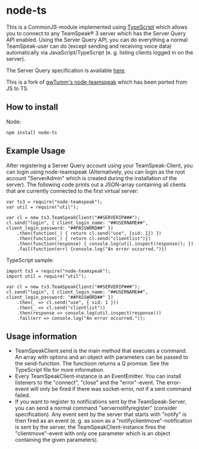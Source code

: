 node-ts
==============

This is a CommonJS-module implemented using [TypeScript](http://typescriptlang.org) which allows you to connect to any TeamSpeak® 3 server which has the Server Query API enabled. Using the Server Query API, you can do everything a normal TeamSpeak-user can do (except sending and receiving voice data) automatically via JavaScript/TypeScript (e. g. listing clients logged in on the server).

The Server Query specification is available [here](http://media.teamspeak.com/ts3_literature/TeamSpeak%203%20Server%20Query%20Manual.pdf).

This is a fork of [gwTumm's node-teamspeak](https://github.com/gwTumm/node-teamspeak) which has been ported from JS to TS.

How to install
---------------

Node:

	npm install node-ts
	
Example Usage
----------------

After registering a Server Query account using your TeamSpeak-Client, you
can login using node-teamspeak (Alternatively, you can login as the root
account "ServerAdmin" which is created during the installation of the 
server). The following code prints out a JSON-array containing all
 clients that are currently connected to the first virtual server:

	var ts3 = require("node-teamspeak");
	var util = require("util");

	var cl = new ts3.TeamSpeakClient("##SERVERIP###");
	cl.send("login", { client_login_name: "##USERNAME##", client_login_password: "##PASSWORD##" })
		.then(function(_) { return cl.send("use", {sid: 1}) })
		.then(function(_) { return cl.send("clientlist")})
		.then(function(response) { console.log(util.inspect(response)); })
		.fail(function(err) {console.log("An error occurred.")})

TypeScript sample:

	import ts3 = require("node-teamspeak");
	import util = require("util");

	var cl = new ts3.TeamSpeakClient("##SERVERIP###");
	cl.send("login", { client_login_name: "##USERNAME##", client_login_password: "##PASSWORD##" })
		.then(_ => cl.send("use", { sid: 1 }))
		.then(_ => cl.send("clientlist"))
		.then(response => console.log(util.inspect(response)))
		.fail(err => console.log("An error occurred."));

Usage information
-----------------

* TeamSpeakClient.send is the main method that executes a command. An array
with options and an object with parameters can be passed to the send-function.
The functioon returns a Q promise. See the TypeScript file for more information.
* Every TeamSpeakClient-instance is an EventEmitter. You can install
listeners to the "connect", "close" and the "error"-event. The error-event
will only be fired if there was socket-error, not if a sent command failed.
* If you want to register to notifications sent by the TeamSpeak-Server,
you can send a normal command "servernotifyregister" (consider specification).
Any event sent by the server that starts with "notify" is then fired as
an event (e. g. as soon as a "notifyclientmove"-notification is sent by the server,
the TeamSpeakClient-instance fires the "clientmove"-event with only
one parameter which is an object containing the given parameters). 

